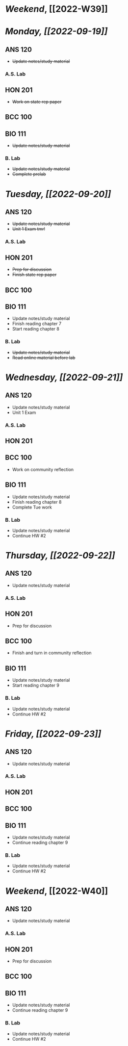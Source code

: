 # *Weekend*, [[2022-W39]] 
# *Monday, [[2022-09-19]]* 
## ANS 120
- ~~Update notes/study material~~
### A.S. Lab

## HON 201
- ~~Work on state rep paper~~
## BCC 100

## BIO 111
- ~~Update notes/study material~~
### B. Lab
- ~~Update notes/study material~~
- ~~Complete prelab~~
# *Tuesday, [[2022-09-20]]*
## ANS 120
- ~~Update notes/study material~~
- ~~Unit 1 Exam tmr!~~
### A.S. Lab
## HON 201
- ~~Prep for discussion~~
- ~~Finish state rep paper~~
## BCC 100

## BIO 111
- Update notes/study material
- Finish reading chapter 7
- Start reading chapter 8
### B. Lab
- ~~Update notes/study material~~
- ~~Read online material before lab~~
# *Wednesday, [[2022-09-21]]*
## ANS 120
- Update notes/study material
- Unit 1 Exam
### A.S. Lab

## HON 201

## BCC 100
- Work on community reflection
## BIO 111
- Update notes/study material
- Finish reading chapter 8
- Complete Tue work
### B. Lab
- Update notes/study material
- Continue HW #2
# *Thursday, [[2022-09-22]]*
## ANS 120
- Update notes/study material
### A.S. Lab

## HON 201
- Prep for discussion
## BCC 100
- Finish and turn in community reflection 
## BIO 111
- Update notes/study material
- Start reading chapter 9
### B. Lab
- Update notes/study material
- Continue HW #2
# *Friday, [[2022-09-23]]*
## ANS 120
- Update notes/study material
### A.S. Lab

## HON 201

## BCC 100

## BIO 111
- Update notes/study material
- Continue reading chapter 9
### B. Lab
- Update notes/study material
- Continue HW #2
# *Weekend*, [[2022-W40]]
## ANS 120
- Update notes/study material
### A.S. Lab

## HON 201
- Prep for discussion
## BCC 100

## BIO 111
- Update notes/study material
- Continue reading chapter 9
### B. Lab
- Update notes/study material
- Continue HW #2